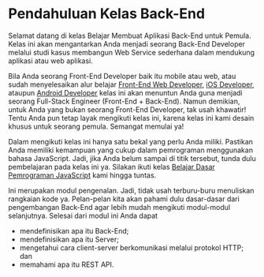 # Pendahuluan Kelas Back-End

Selamat datang di kelas Belajar Membuat Aplikasi Back-End untuk Pemula. Kelas ini akan mengantarkan Anda menjadi seorang Back-End Developer melalui studi kasus membangun Web Service sederhana dalam mendukung aplikasi atau web aplikasi.

Bila Anda seorang Front-End Developer baik itu mobile atau web, atau sudah menyelesaikan alur belajar [Front-End Web Developer](https://www.dicoding.com/learningpaths/22), [iOS Developer](https://www.dicoding.com/learningpaths/9), ataupun [Android Developer](https://www.dicoding.com/learningpaths/7) kelas ini akan menuntun Anda guna menjadi seorang Full-Stack Engineer (Front-End + Back-End). Namun demikian, untuk Anda yang bukan seorang Front-End Developer, tak usah khawatir! Tentu Anda pun tetap layak mengikuti kelas ini, karena kelas ini kami desain khusus untuk seorang pemula. Semangat memulai ya!

Dalam mengikuti kelas ini hanya satu bekal yang perlu Anda miliki. Pastikan Anda memiliki kemampuan yang cukup dalam pemrograman menggunakan bahasa JavaScript. Jadi, jika Anda belum sampai di titik tersebut, tunda dulu pembelajaran pada kelas ini ya. Silakan ikuti kelas [Belajar Dasar Pemrograman JavaScript](https://www.dicoding.com/academies/256) kami hingga tuntas.

Ini merupakan modul pengenalan. Jadi, tidak usah terburu-buru menuliskan rangkaian kode ya. Pelan-pelan kita akan pahami dulu dasar-dasar dari pengembangan Back-End agar lebih mudah mengikuti modul-modul selanjutnya. Selesai dari modul ini Anda dapat <br />

- mendefinisikan apa itu Back-End;
- mendefinisikan apa itu Server;
- mengetahui cara client-server berkomunikasi melalui protokol HTTP; dan
- memahami apa itu REST API.
